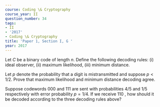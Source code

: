 ```yaml
---
course: Coding \& Cryptography
course_year: II
question_number: 34
tags:
- II
- '2017'
- Coding \& Cryptography
title: 'Paper 1, Section I, G '
year: 2017
---
```




Let $C$ be a binary code of length $n$. Define the following decoding rules: (i) ideal observer, (ii) maximum likelihood, (iii) minimum distance.

Let $p$ denote the probability that a digit is mistransmitted and suppose $p<1 / 2$. Prove that maximum likelihood and minimum distance decoding agree.

Suppose codewords 000 and 111 are sent with probabilities $4 / 5$ and $1 / 5$ respectively with error probability $p=1 / 4$. If we receive 110 , how should it be decoded according to the three decoding rules above?